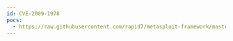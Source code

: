 ```yaml
---
id: CVE-2009-1978
pocs:
  - https://raw.githubusercontent.com/rapid7/metasploit-framework/master/modules/auxiliary/admin/oracle/osb_execqr2.rb
---
```

